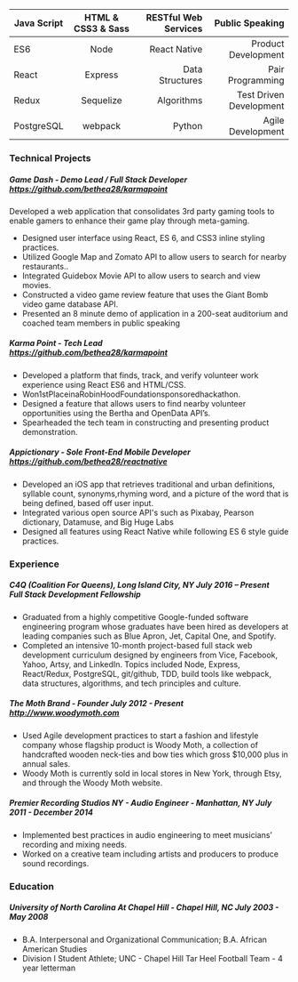 <center>


|   Java Script      | HTML & CSS3 & Sass| RESTful Web Services |  Public Speaking
| ------------- |:-------------:| -----:| -----:|
| ES6      | Node      |   React Native |   Product Development|
| React | Express      |    Data Structures | Pair Programming|
| Redux            |     Sequelize          |   Algorithms    |   Test Driven Development|
|   PostgreSQL|         webpack|          Python|  Agile Development  |

</center>

### Technical Projects

##### Game Dash - Demo Lead / Full Stack Developer  <br/>https://github.com/bethea28/karmapoint
Developed a web application that consolidates 3rd party gaming tools to enable gamers to enhance their game play
through meta-gaming.
* Designed user interface using React, ES 6, and CSS3 inline styling practices.
* Utilized Google Map and Zomato API to allow users to search for nearby restaurants..
* Integrated Guidebox Movie API to allow users to search and view movies.
* Constructed a video game review feature that uses the Giant Bomb video game database API.
* Presented an 8 minute demo of application in a 200-seat auditorium and coached team members in public speaking

##### Karma Point - Tech Lead <br/>https://github.com/bethea28/karmapoint
* Developed a platform that finds,​ ​track, and verify volunteer work experience using React ES6 and HTML/CSS.
* Won1s​t​PlaceinaRobinHoodFoundationsponsoredhackathon.
* Designed a feature that allows users to find nearby volunteer opportunities using the Bertha and ​OpenData ​API’s.
* Spearheaded the tech team in constructing and presenting product demonstration.

##### Appictionary - Sole Front-End Mobile Developer <br/>https://github.com/bethea28/reactnative
* Developed an iOS app that retrieves traditional and urban definitions, syllable count, synonyms,rhyming word, and a picture of the word that is being defined, based off user input.
* Integrated various open source API's such as Pixabay, Pearson dictionary, Datamuse, and Big Huge Labs
* Designed all features using React Native while following ES 6 style guide practices.

### Experience
##### C4Q (Coalition For Queens), Long Island City, NY July 2016 – Present <br/>Full Stack Development Fellowship
* Graduated from a highly competitive Google-funded software engineering program whose graduates have been
hired as developers at leading companies such as Blue Apron, Jet, Capital One, and Spotify.
* Completed an intensive 10-month project-based full stack web development curriculum designed by engineers
from Vice, Facebook, Yahoo, Artsy, and LinkedIn. Topics included Node, Express, React/Redux, PostgreSQL, git/github, TDD, build tools like webpack, data structures, algorithms, and tech principles and culture.

##### The Moth Brand - Founder July 2012 - Present <br/>http://www.woodymoth.com
* Used Agile development practices to start a fashion and lifestyle company whose flagship product is Woody Moth,
a collection of handcrafted wooden neck-ties and bow ties which gross $10,000 plus in annual sales.
* Woody Moth is currently sold in local stores in New York, through Etsy, and through the Woody Moth website.

##### Premier Recording Studios NY - Audio Engineer - Manhattan, NY July 2011 - December 2014
* Implemented best practices in audio engineering to meet musicians’ recording and mixing needs.
* Worked on a creative team including artists and producers to produce sound recordings.

### Education
##### ​University of North Carolina At Chapel Hill - Chapel Hill, NC July 2003 - May 2008
* B.A. Interpersonal and Organizational Communication; B.A. African American Studies
* Division I Student Athlete; UNC - Chapel Hill Tar Heel Football Team - 4 year letterman
